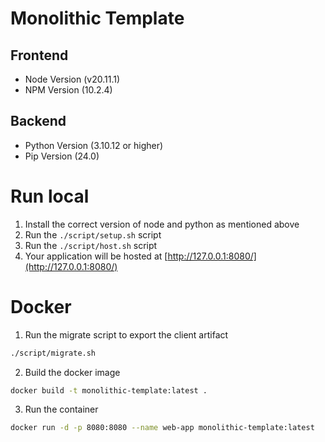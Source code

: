 # Monolithic Template

## Frontend

- Node Version (v20.11.1)
- NPM Version (10.2.4)

## Backend

- Python Version (3.10.12 or higher)
- Pip Version (24.0)

# Run local

1. Install the correct version of node and python as mentioned above
2. Run the `./script/setup.sh` script
3. Run the `./script/host.sh` script
4. Your application will be hosted at [http://127.0.0.1:8080/](http://127.0.0.1:8080/)

# Docker

1. Run the migrate script to export the client artifact

```bash
./script/migrate.sh
```

2. Build the docker image

```bash
docker build -t monolithic-template:latest .
```

3. Run the container

```bash
docker run -d -p 8080:8080 --name web-app monolithic-template:latest
```
